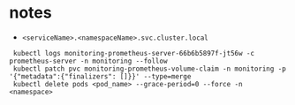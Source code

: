 # notes


- `<serviceName>.<namespaceName>.svc.cluster.local`
```
 kubectl logs monitoring-prometheus-server-66b6b5897f-jt56w -c prometheus-server -n monitoring --follow
 kubectl patch pvc monitoring-prometheus-volume-claim -n monitoring -p '{"metadata":{"finalizers": []}}' --type=merge
 kubectl delete pods <pod_name> --grace-period=0 --force -n <namespace>
```

